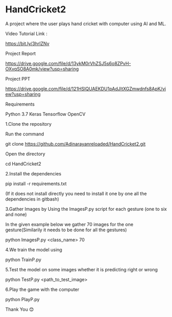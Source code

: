 # HandCricket2
A project where the user plays hand cricket with computer using AI and ML.

Video Tutorial Link :

https://bit.ly/3hrlZNv

Project Report

https://drive.google.com/file/d/13ykM0rVhZSJ5s6o8ZPvH-OXvqSO8A0mk/view?usp=sharing

Project PPT

https://drive.google.com/file/d/121HSlQUAEKDU1pAdJltXGZmwdnfs8ApK/view?usp=sharing

Requirements

Python 3.7
Keras
Tensorflow
OpenCV

1.Clone the repository 

Run the command

git clone https://github.com/Adinarayanreloaded/HandCricket2.git

Open the directory 

cd HandCricket2

2.Install the dependencies

pip install -r requirements.txt

(If it does not install directly you need to install it one by one all the dependencies in gitbash)

3.Gather Images by Using the ImagesP.py script for each gesture (one to six and none)

In the given example below we gather 70 images for the one gesture(Similarily it needs to be done for all the gestures)

python ImagesP.py <class_name> 70


4.We train the model using 

python TrainP.py

5.Test the model on some images whether it is predicting right or wrong 

python TestP.py <path_to_test_image>

6.Play the game with the computer 

python PlayP.py

Thank You 😊
